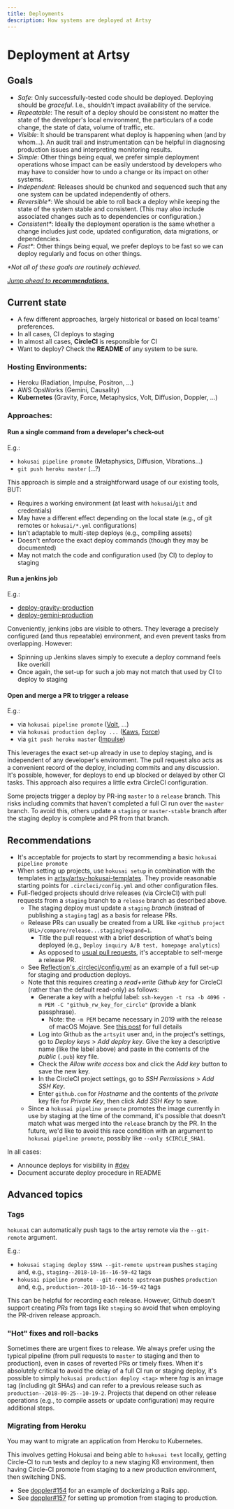 ```yaml
---
title: Deployments
description: How systems are deployed at Artsy
---
```


# Deployment at Artsy

## Goals

- _Safe_: Only successfully-tested code should be deployed. Deploying should be _graceful_. I.e., shouldn't impact
  availability of the service.
- _Repeatable_: The result of a deploy should be consistent no matter the state of the developer's local
  environment, the particulars of a code change, the state of data, volume of traffic, etc.
- _Visible_: It should be transparent what deploy is happening when (and by whom...). An audit trail and
  instrumentation can be helpful in diagnosing production issues and interpreting monitoring results.
- _Simple_: Other things being equal, we prefer simple deployment operations whose impact can be easily understood
  by developers who may have to consider how to undo a change or its impact on other systems.
- _Independent_: Releases should be chunked and sequenced such that any one system can be updated independently of
  others.
- _Reversible\*_: We should be able to roll back a deploy while keeping the state of the system stable and
  consistent. (This may also include associated changes such as to dependencies or configuration.)
- _Consistent\*_: Ideally the deployment operation is the same whether a change includes just code, updated
  configuration, data migrations, or dependencies.
- _Fast\*_: Other things being equal, we prefer deploys to be fast so we can deploy regularly and focus on other
  things.

_\*Not all of these goals are routinely achieved._

_[Jump ahead to **recommendations**.](#recommendations)_

## Current state

- A few different approaches, largely historical or based on local teams' preferences.
- In all cases, CI deploys to staging
- In almost all cases, **CircleCI** is responsible for CI
- Want to deploy? Check the **README** of any system to be sure.

### Hosting Environments:

- Heroku (Radiation, Impulse, Positron, ...)
- AWS OpsWorks (Gemini, Causality)
- **Kubernetes** (Gravity, Force, Metaphysics, Volt, Diffusion, Doppler, ...)

### Approaches:

#### Run a single command from a developer's check-out

E.g.:

- `hokusai pipeline promote` (Metaphysics, Diffusion, Vibrations...)
- `git push heroku master` (...?)

This approach is simple and a straightforward usage of our existing tools, BUT:

- Requires a working environment (at least with `hokusai`/`git` and credentials)
- May have a different effect depending on the local state (e.g., of git remotes or `hokusai/*.yml` configurations)
- Isn't adaptable to multi-step deploys (e.g., compiling assets)
- Doesn't enforce the exact deploy commands (though they may be documented)
- May not match the code and configuration used (by CI) to deploy to staging

#### Run a jenkins job

E.g.:

- [deploy-gravity-production](https://joe.artsy.net/job/deploy-gravity-production/)
- [deploy-gemini-production](https://joe.artsy.net/job/deploy-gemini-production/)

Conveniently, jenkins jobs are visible to others. They leverage a precisely configured (and thus repeatable)
environment, and even prevent tasks from overlapping. However:

- Spinning up Jenkins slaves simply to execute a deploy command feels like overkill
- Once again, the set-up for such a job may not match that used by CI to deploy to staging

#### Open and merge a PR to trigger a release

E.g.:

- via `hokusai pipeline promote` ([Volt](https://github.com/artsy/volt/blob/master/.circleci/config.yml), ...)
- via `hokusai production deploy ...`
  ([Kaws](https://github.com/artsy/kaws/blob/2e8e0ca8be2bc14e30e979cf2481e01767762f5e/.circleci/config.yml),
  [Force](https://github.com/artsy/force/blob/4e81b8f92d40bcdcd6c575be31ac561e1500f203/.circleci/config.yml))
- via `git push heroku master` ([Impulse](https://github.com/artsy/impulse/blob/master/.circleci/config.yml))

This leverages the exact set-up already in use to deploy staging, and is independent of any developer's
environment. The pull request also acts as a convenient record of the deploy, including commits and any discussion.
It's possible, however, for deploys to end up blocked or delayed by other CI tasks. This approach also requires a
little extra CircleCI configuration.

Some projects trigger a deploy by PR-ing `master` to a `release` branch. This risks including commits that haven't
completed a full CI run over the `master` branch. To avoid this, others update a `staging` or `master-stable`
branch after the staging deploy is complete and PR from that branch.

## Recommendations

- It's acceptable for projects to start by recommending a basic `hokusai pipeline promote`
- When setting up projects, use `hokusai setup` in combination with the templates in
  [artsy/artsy-hokusai-templates](https://github.com/artsy/artsy-hokusai-templates). They provide reasonable
  starting points for `.circleci/config.yml` and other configuration files.
- Full-fledged projects should drive releases (via CircleCI) with pull requests from a `staging` branch to a
  `release` branch as described above.
  - The staging deploy must update a `staging` _branch_ (instead of publishing a `staging` tag) as a basis for
    release PRs.
  - Release PRs can usually be created from a URL like `<github project URL>/compare/release...staging?expand=1`.
    - Title the pull request with a brief description of what's being deployed (e.g.,
      `Deploy inquiry A/B test, homepage analytics`)
    - As opposed to [usual pull requests](/playbooks/engineer-workflow.md#pull-requests), it's acceptable to
      self-merge a release PR.
  - See [Reflection's .circleci/config.yml](https://github.com/artsy/reflection/blob/master/.circleci/config.yml)
    as an example of a full set-up for staging and production deploys.
  - Note that this requires creating a _read+write Github key_ for CircleCI (rather than the default read-only) as
    follows:
    - Generate a key with a helpful label: `ssh-keygen -t rsa -b 4096 -m PEM -C "github_rw_key_for_circle"`
      (provide a blank passphrase).
      - Note: the `-m PEM` became necessary in 2019 with the release of macOS Mojave. See
        [this post](https://support.circleci.com/hc/en-us/articles/360021127693-How-to-generate-and-store-read-write-SSH-keys)
        for full details
    - Log into Github as the `artsyit` user and, in the project's settings, go to _Deploy keys_ > _Add deploy key_.
      Give the key a descriptive name (like the label above) and paste in the contents of the _public_ (`.pub`) key file.
    - Check the _Allow write access_ box and click the _Add key_ button to save the new key.
    - In the CircleCI project settings, go to _SSH Permissions_ > _Add SSH Key_.
    - Enter `github.com` for _Hostname_ and the contents of the _private_ key file for _Private Key_, then click _Add
      SSH Key_ to save.
  - Since a `hokusai pipeline promote` promotes the image currently in use by staging at the time of the command,
    it's possible that doesn't match what was merged into the `release` branch by the PR. In the future, we'd like
    to avoid this race condition with an argument to `hokusai pipeline promote`, possibly like
    `--only $CIRCLE_SHA1`.

In all cases:

- Announce deploys for visibility in [#dev](https://artsy.slack.com/messages/dev)
- Document accurate deploy procedure in README

## Advanced topics

### Tags

`hokusai` can automatically push tags to the artsy remote via the `--git-remote` argument.

E.g.:

- `hokusai staging deploy $SHA --git-remote upstream` pushes `staging` and, e.g., `staging--2018-10-16--16-59-42`
  tags
- `hokusai pipeline promote --git-remote upstream` pushes `production` and, e.g.,
  `production--2018-10-16--16-59-42` tags

This can be helpful for recording each release. However, Github doesn't support creating _PRs_ from tags like
`staging` so avoid that when employing the PR-driven release approach.

### "Hot" fixes and roll-backs

Sometimes there are urgent fixes to release. We always prefer using the typical pipeline (from pull requests to
`master` to staging and then to production), even in cases of reverted PRs or timely fixes. When it's absolutely
critical to avoid the delay of a full CI run or staging deploy, it's possible to simply
`hokusai production deploy <tag>` where _tag_ is an image tag (including git SHAs) and can refer to a previous
release such as `production--2018-09-25--10-19-2`. Projects that depend on other release operations (e.g., to
compile assets or update configuration) may require additional steps.

### Migrating from Heroku

You may want to migrate an application from Heroku to Kubernetes.

This involves getting Hokusai and being able to `hokusai test` locally, getting Circle-CI to run tests and deploy
to a new staging K8 environment, then having Circle-CI promote from staging to a new production environment, then
switching DNS.

- See [doppler#154](https://github.com/artsy/doppler/pull/154) for an example of dockerizing a Rails app.
- See [doppler#157](https://github.com/artsy/doppler/pull/157) for setting up promotion from staging to production.
